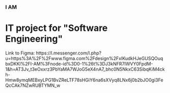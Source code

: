 ### I AM

# IT project for "Software Engineering"

<p>Link to Figma: <a>https://l.messenger.com/l.php?u=https%3A%2F%2Fwww.figma.com%2Fdesign%2FxIKudkHJeGUSQOuqbxDKKl%2FI-AM%3Fnode-id%3D0-1%26t%3DJ3kNFR7IWVY0FpdM-1&h=AT3Jv_t3eOxxrz3PbYaMA7WJoG5eX4nA7_bhc0N5NkxC63SibqKiM4ckh-Hmw8ymqMEBxyLPG1BvZReLTF78sHGiY6na6sXVyq8LNx6j0b2bJO0gi3FeQcCAk7NZwRUBTYMN_w</a></p>
